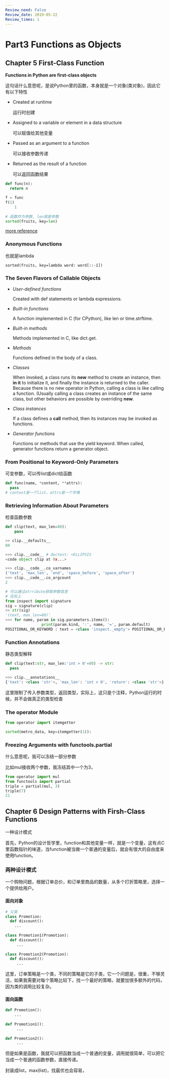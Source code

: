 ```yaml
---
Review_need: False
Review_date: 2019-05-22
Review_times: 1
---
```


# Part3 Functions as Objects

## Chapter 5 First-Class Function

**Functions in Python are first-class objects**

这句话什么意思呢，是说Python里的函数，本身就是一个对象(类对象)，因此它有以下特性

* Created at runtime

  运行时创建

* Assigned to a variable or element in a data structure

  可以赋值给其他变量

* Passed as an argument to a function

  可以接收参数传递

* Returned as the result of a function

  可以返回函数结果

```Python
def func(n):
  return n

f = func
f(1)
	1
  
# 函数作为参数, len就是参数
sorted(fruits, key=len)
```

[more reference](https://foofish.net/function-is-first-class-object.html)

### Anonymous Functions

也就是lambda

```
sorted(fruits, key=lambda word: word[::-1])
```



### The Seven Flavors of Callable Objects

* *User-defined functions*

  Created with def statements or lambda expressions.

* *Built-in functions*

  A function implemented in C (for CPython), like len or time.strftime.

* *Built-in methods*

  Methods implemented in C, like dict.get.

* *Methods*

  Functions defined in the body of a class.

* *Classes*

  When invoked, a class runs its __new__ method to create an instance, then __in it__ to initialize it, and finally the instance is returned to the caller. Because there is no new operator in Python, calling a class is like calling a function. (Usually calling a class creates an instance of the same class, but other behaviors are possible by overriding __new__.

* *Class instances*

  If a class defines a __call__ method, then its instances may be invoked as functions.

* *Generator functions*

  Functions or methods that use the yield keyword. When called, generator functions return a generator object.

### From Positional to Keyword-Only Parameters

可变参数，可以传list或dict给函数

```Python
def func(name, *content, **attrs):
  pass
# contest是一个list，attrs是一个字典
```

### Retrieving Information About Parameters

检查函数参数

```python
def clip(text, max_len=80):
	pass

>> clip.__defaults__
80

>>> clip.__code__ # doctest: +ELLIPSIS 
<code object clip at 0x...>

>>> clip.__code__.co_varnames 
('text', 'max_len', 'end', 'space_before', 'space_after')
>>> clip.__code__.co_argcount 
2

# 可以通过atrribute获取参数信息
# 实际上
from inspect import signature
sig = signature(clip)
>> str(sig)
'(text, max_len=80)'
>>> for name, param in sig.parameters.items():
				print(param.kind, ':', name, '=', param.default)
POSITIONAL_OR_KEYWORD : text = <class 'inspect._empty'> POSITIONAL_OR_KEYWORD : max_len = 80
```

### Function Annotations

静态类型解释

```Python
def clip(text:str, max_len:'int > 0'=80) -> str:
  pass

>>> clip.__annotations__ 
{'text': <class 'str'>, 'max_len': 'int > 0', 'return': <class 'str'>}
```

这里限制了传入参数类型，返回类型，实际上，这只是个注释，Python运行的时候，并不会做真正的类型检查

### The operator Module

```Python
from operator import itemgetter

sorted(metro_data, key=itemgetter(1)):
```

### Freezing Arguments with functools.partial

什么意思呢，我可以冻结一部分参数

比如mul接收两个参数，我冻结其中一个为3，

```python
from operator import mul
from functools import partial
triple = partial(mul, 3)
triple(7)
21
```



## Chapter 6 Design Patterns with Firsh-Class Functions

一种设计模式

首先，Python的设计哲学里，function和其他变量一样，就是一个变量，这有点C里函数指针的味道，当function被当做一个普通的变量后，就会有很大的自由度来使用function。

### 两种设计模式

一个购物问题，根据订单总价，和订单里商品的数量，从多个打折策略里，选择一个提供给用户。

#### 面向对象

```python
# 父类
class Promotion:
  def discount():
    ...
    
class Promotion1(Promotion):
  def discount():
     ...
      
class Promotion2(Promotion):
  def discount():
     ... 
```



这里，订单策略是一个类，不同的策略是它的子类，它一个问题是，很重，不够灵活，如果我需要对每个策略比较下，找一个最好的策略，就要加很多额外的代码，因为类的调用比较复杂。



#### 面向函数

```python
def Promotion():
	...
    
def Promotion1():
     ...
      
def Promotion2():
     ... 

```

但是如果是函数，我就可以把函数当成一个普通的变量，调用就很简单，可以把它当成一个普通的函数参数，直接传递。

封装成list，max(list)，找最优也会容易，